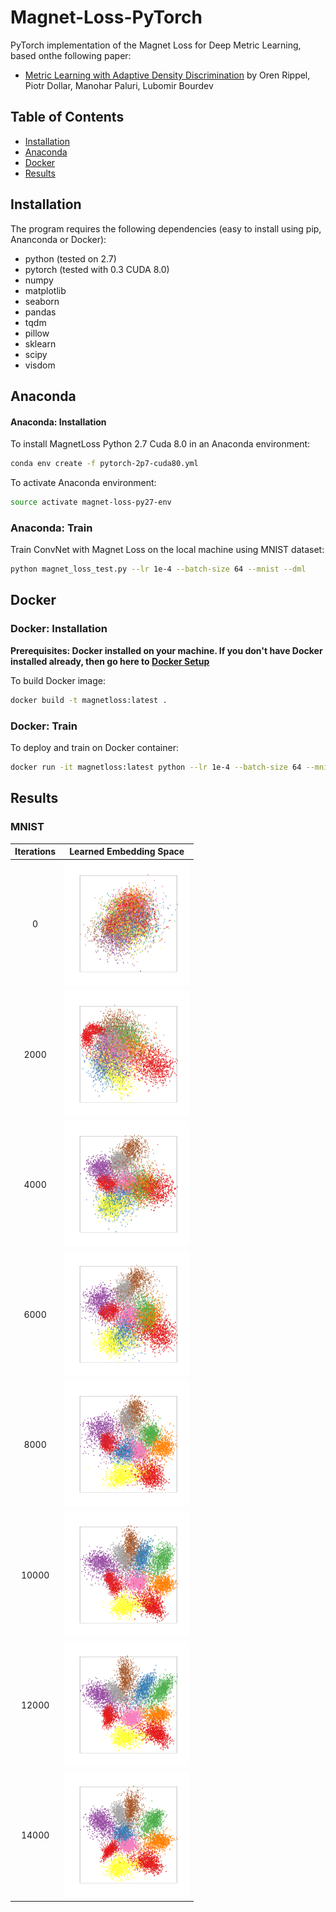 # Magnet-Loss-PyTorch

PyTorch implementation of the Magnet Loss for Deep Metric Learning, based onthe following paper:

* [Metric Learning with Adaptive Density Discrimination](https://arxiv.org/pdf/1511.05939.pdf) by Oren Rippel, Piotr Dollar, Manohar Paluri, Lubomir Bourdev

## Table of Contents
* [Installation](#installation)
* [Anaconda](#anaconda)
* [Docker](#docker)
* [Results](#results)

## Installation

The program requires the following dependencies (easy to install using pip, Ananconda or Docker):

* python (tested on 2.7)
* pytorch (tested with 0.3 CUDA 8.0)
* numpy
* matplotlib
* seaborn
* pandas
* tqdm
* pillow
* sklearn
* scipy
* visdom

## Anaconda

#### Anaconda: Installation

To install MagnetLoss Python 2.7 Cuda 8.0 in an Anaconda environment:

```sh
conda env create -f pytorch-2p7-cuda80.yml
```

To activate Anaconda environment:

```sh
source activate magnet-loss-py27-env
```

### Anaconda: Train

Train ConvNet with Magnet Loss on the local machine using MNIST dataset:

```sh
python magnet_loss_test.py --lr 1e-4 --batch-size 64 --mnist --dml
```

## Docker

### Docker: Installation

**Prerequisites: Docker installed on your machine. If you don't have Docker installed already, then go here to [Docker Setup](https://docs.docker.com/engine/getstarted/step_one/)**

To build Docker image:

```sh
docker build -t magnetloss:latest .
```

### Docker: Train
To deploy and train on Docker container:
```sh
docker run -it magnetloss:latest python --lr 1e-4 --batch-size 64 --mnist --dml
```

## Results
### MNIST
| Iterations 	| Learned Embedding Space 	|
|:------------:	|:---------------:	|
|0 | <img src="results/0.png" width="200">|
|2000 | <img src="results/2000.png" width="200">|
|4000 | <img src="results/4000.png" width="200">|
|6000 | <img src="results/6000.png" width="200">|
|8000 | <img src="results/8000.png" width="200">|
|10000 | <img src="results/10000.png" width="200">|
|12000 | <img src="results/12000.png" width="200">|
|14000 | <img src="results/14000.png" width="200">|
